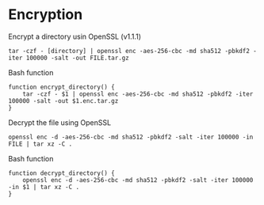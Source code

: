 # Encryption

Encrypt a directory usin OpenSSL (v1.1.1)

    tar -czf - [directory] | openssl enc -aes-256-cbc -md sha512 -pbkdf2 -iter 100000 -salt -out FILE.tar.gz

Bash function

    function encrypt_directory() {
        tar -czf - $1 | openssl enc -aes-256-cbc -md sha512 -pbkdf2 -iter 100000 -salt -out $1.enc.tar.gz
    }

Decrypt the file using OpenSSL

    openssl enc -d -aes-256-cbc -md sha512 -pbkdf2 -salt -iter 100000 -in FILE | tar xz -C .

Bash function

    function decrypt_directory() {
        openssl enc -d -aes-256-cbc -md sha512 -pbkdf2 -salt -iter 100000 -in $1 | tar xz -C .
    }